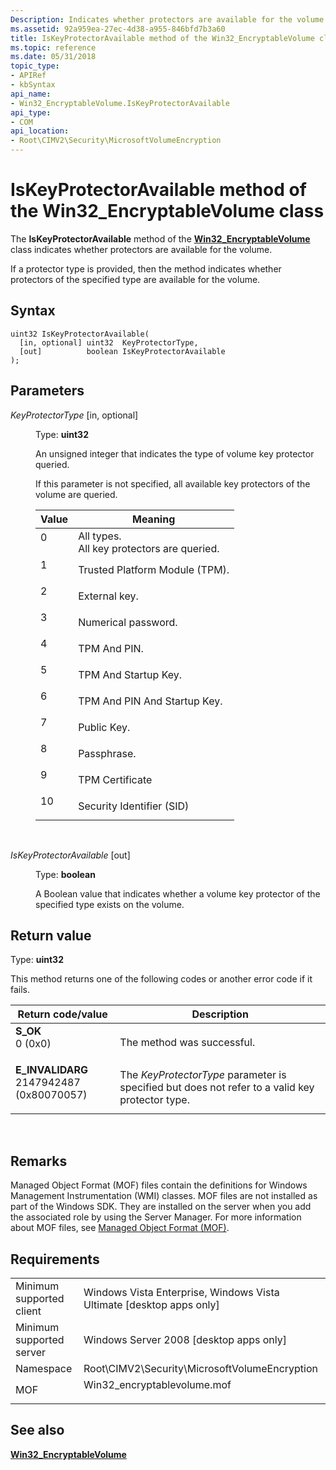 ```yaml
---
Description: Indicates whether protectors are available for the volume.
ms.assetid: 92a959ea-27ec-4d38-a955-846bfd7b3a60
title: IsKeyProtectorAvailable method of the Win32_EncryptableVolume class
ms.topic: reference
ms.date: 05/31/2018
topic_type: 
- APIRef
- kbSyntax
api_name: 
- Win32_EncryptableVolume.IsKeyProtectorAvailable
api_type: 
- COM
api_location: 
- Root\CIMV2\Security\MicrosoftVolumeEncryption
---
```


# IsKeyProtectorAvailable method of the Win32\_EncryptableVolume class

The **IsKeyProtectorAvailable** method of the [**Win32\_EncryptableVolume**](win32-encryptablevolume.md) class indicates whether protectors are available for the volume.

If a protector type is provided, then the method indicates whether protectors of the specified type are available for the volume.

## Syntax


```mof
uint32 IsKeyProtectorAvailable(
  [in, optional] uint32  KeyProtectorType,
  [out]          boolean IsKeyProtectorAvailable
);
```



## Parameters

<dl> <dt>

*KeyProtectorType* \[in, optional\]
</dt> <dd>

Type: **uint32**

An unsigned integer that indicates the type of volume key protector queried.

If this parameter is not specified, all available key protectors of the volume are queried.



| Value                                                                         | Meaning                                                          |
|-------------------------------------------------------------------------------|------------------------------------------------------------------|
| <dl> <dt>0</dt> </dl>  | All types.<br/> All key protectors are queried.<br/> |
| <dl> <dt>1</dt> </dl>  | Trusted Platform Module (TPM).<br/>                        |
| <dl> <dt>2</dt> </dl>  | External key.<br/>                                         |
| <dl> <dt>3</dt> </dl>  | Numerical password.<br/>                                   |
| <dl> <dt>4</dt> </dl>  | TPM And PIN.<br/>                                          |
| <dl> <dt>5</dt> </dl>  | TPM And Startup Key.<br/>                                  |
| <dl> <dt>6</dt> </dl>  | TPM And PIN And Startup Key.<br/>                          |
| <dl> <dt>7</dt> </dl>  | Public Key.<br/>                                           |
| <dl> <dt>8</dt> </dl>  | Passphrase.<br/>                                           |
| <dl> <dt>9</dt> </dl>  | TPM Certificate<br/>                                       |
| <dl> <dt>10</dt> </dl> | Security Identifier (SID)<br/>                             |



 

</dd> <dt>

*IsKeyProtectorAvailable* \[out\]
</dt> <dd>

Type: **boolean**

A Boolean value that indicates whether a volume key protector of the specified type exists on the volume.

</dd> </dl>

## Return value

Type: **uint32**

This method returns one of the following codes or another error code if it fails.



| Return code/value                                                                                                                                                         | Description                                                                                                |
|---------------------------------------------------------------------------------------------------------------------------------------------------------------------------|------------------------------------------------------------------------------------------------------------|
| <dl> <dt>**S\_OK**</dt> <dt>0 (0x0)</dt> </dl>                         | The method was successful.<br/>                                                                      |
| <dl> <dt>**E\_INVALIDARG**</dt> <dt>2147942487 (0x80070057)</dt> </dl> | The *KeyProtectorType* parameter is specified but does not refer to a valid key protector type.<br/> |



 

## Remarks

Managed Object Format (MOF) files contain the definitions for Windows Management Instrumentation (WMI) classes. MOF files are not installed as part of the Windows SDK. They are installed on the server when you add the associated role by using the Server Manager. For more information about MOF files, see [Managed Object Format (MOF)](https://msdn.microsoft.com/en-us/library/Aa823192(v=VS.85).aspx).

## Requirements



|                                     |                                                                                                         |
|-------------------------------------|---------------------------------------------------------------------------------------------------------|
| Minimum supported client<br/> | Windows Vista Enterprise, Windows Vista Ultimate \[desktop apps only\]<br/>                       |
| Minimum supported server<br/> | Windows Server 2008 \[desktop apps only\]<br/>                                                    |
| Namespace<br/>                | Root\\CIMV2\\Security\\MicrosoftVolumeEncryption<br/>                                             |
| MOF<br/>                      | <dl> <dt>Win32\_encryptablevolume.mof</dt> </dl> |



## See also

<dl> <dt>

[**Win32\_EncryptableVolume**](win32-encryptablevolume.md)
</dt> </dl>

 

 




